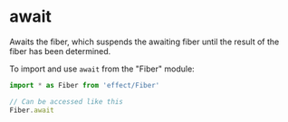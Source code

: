 # await

Awaits the fiber, which suspends the awaiting fiber until the result of the
fiber has been determined.

To import and use `await` from the "Fiber" module:

```ts
import * as Fiber from 'effect/Fiber'

// Can be accessed like this
Fiber.await
```
